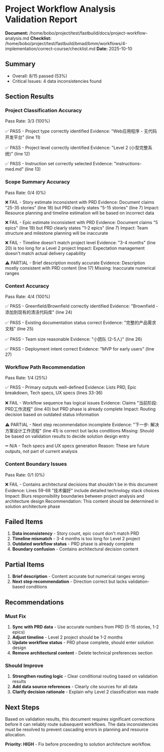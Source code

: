 # Project Workflow Analysis Validation Report

**Document:** /home/bobo/project/test/fastbuild/docs/project-workflow-analysis.md
**Checklist:** /home/bobo/project/test/fastbuild/bmad/bmm/workflows/4-implementation/correct-course/checklist.md
**Date:** 2025-10-10

## Summary
- Overall: 8/15 passed (53%)
- Critical Issues: 4 data inconsistencies found

## Section Results

### Project Classification Accuracy
Pass Rate: 3/3 (100%)

✅ PASS - Project type correctly identified
Evidence: "Web应用程序 - 无代码开发平台" (line 11)

✅ PASS - Project level correctly identified
Evidence: "Level 2 (小型完整系统)" (line 12)

✅ PASS - Instruction set correctly selected
Evidence: "instructions-med.md" (line 13)

### Scope Summary Accuracy
Pass Rate: 0/4 (0%)

❌ FAIL - Story estimate inconsistent with PRD
Evidence: Document claims "25-35 stories" (line 18) but PRD clearly states "5-15 stories" (line 7)
Impact: Resource planning and timeline estimation will be based on incorrect data

❌ FAIL - Epic estimate inconsistent with PRD
Evidence: Document claims "5 epics" (line 19) but PRD clearly states "1-2 epics" (line 7)
Impact: Team structure and milestone planning will be inaccurate

❌ FAIL - Timeline doesn't match project level
Evidence: "3-4 months" (line 20) is too long for a Level 2 project
Impact: Expectation management doesn't match actual delivery capability

⚠ PARTIAL - Brief description mostly accurate
Evidence: Description mostly consistent with PRD content (line 17)
Missing: Inaccurate numerical ranges

### Context Accuracy
Pass Rate: 4/4 (100%)

✅ PASS - Greenfield/Brownfield correctly identified
Evidence: "Brownfield - 添加到现有的清洁代码库" (line 24)

✅ PASS - Existing documentation status correct
Evidence: "完整的产品需求文档" (line 25)

✅ PASS - Team size reasonable
Evidence: "小团队 (2-5人)" (line 26)

✅ PASS - Deployment intent correct
Evidence: "MVP for early users" (line 27)

### Workflow Path Recommendation
Pass Rate: 1/4 (25%)

✅ PASS - Primary outputs well-defined
Evidence: Lists PRD, Epic breakdown, Tech specs, UX specs (lines 33-36)

❌ FAIL - Workflow sequence has logical issues
Evidence: Claims "当前阶段: PRD工作流程" (line 40) but PRD phase is already complete
Impact: Routing decision based on outdated status information

⚠ PARTIAL - Next step recommendation incomplete
Evidence: "下一步: 解决方案设计工作流程" (line 41) is correct but lacks conditions
Missing: Should be based on validation results to decide solution design entry

➖ N/A - Tech specs and UX specs generation
Reason: These are future outputs, not part of current analysis

### Content Boundary Issues
Pass Rate: 0/1 (0%)

❌ FAIL - Contains architectural decisions that shouldn't be in this document
Evidence: Lines 59-68 "技术偏好" include detailed technology stack choices
Impact: Blurs responsibility boundaries between project analysis and architecture design
Recommendation: This content should be determined in solution architecture phase

## Failed Items

1. **Data inconsistency** - Story count, epic count don't match PRD
2. **Timeline mismatch** - 3-4 months is too long for Level 2 project
3. **Outdated workflow status** - PRD phase is already complete
4. **Boundary confusion** - Contains architectural decision content

## Partial Items

1. **Brief description** - Content accurate but numerical ranges wrong
2. **Next step recommendation** - Direction correct but lacks validation-based conditions

## Recommendations

### Must Fix
1. **Sync with PRD data** - Use accurate numbers from PRD (5-15 stories, 1-2 epics)
2. **Adjust timeline** - Level 2 project should be 1-2 months
3. **Update workflow status** - PRD phase complete, should enter solution design
4. **Remove architectural content** - Delete technical preferences section

### Should Improve
1. **Strengthen routing logic** - Clear conditional routing based on validation results
2. **Add data source references** - Clearly cite sources for all data
3. **Clarify decision rationale** - Explain why Level 2 classification was made

## Next Steps

Based on validation results, this document requires significant corrections before it can reliably route subsequent workflows. The data inconsistencies must be resolved to prevent cascading errors in planning and resource allocation.

**Priority: HIGH** - Fix before proceeding to solution architecture workflow.